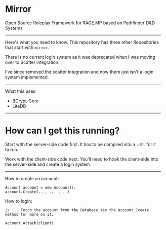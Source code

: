 # Mirror
Open Source Roleplay Framework for RAGE.MP based on Pathfinder D&amp;D Systems

----

Here's what you need to know. This repository has three other Repositories that start with `mirror`.

There is no current login system as it was deprecated when I was moving over to Scatter integration.

I've since removed the scatter integration and now there just isn't a login system implemented.

----

What this uses:

* BCrypt-Core
* LiteDB

----

# How can I get this running?

Start with the server-side code first. It has to be compiled into a `.dll` for it to run.

Work with the client-side code next. You'll need to hook the client-side into the server-side and create a login system.

----

How to create an account:

```
Account account = new Account();
account.Create(..., ... , ..)
```

How to login:
```
// ... Fetch the account from the Database see the account.Create method for more on it.

account.Attach(client)
```






